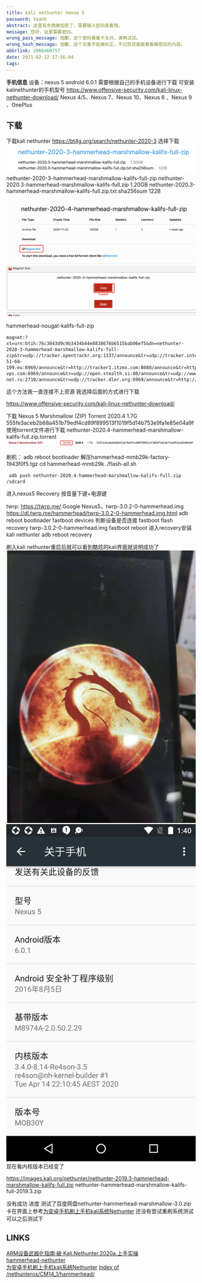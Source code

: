 ```yaml
---
title: kali nethunter nexus 5
password: teanb
abstract: 这里有东西被加密了，需要输入密码查看哦。
message: 您好，这里需要密码。
wrong_pass_message: 抱歉，这个密码看着不太对，请再试试。
wrong_hash_message: 抱歉，这个文章不能被纠正，不过您还是能看看解密后的内容。
abbrlink: 2066460757
date: 2021-02-22 17:56:04
tags:
---
```

**手机信息**
设备：nexus 5 
android 6.0.1
需要根据自己的手机设备进行下载
可安装kalinethunter的手机型号
https://www.offensive-security.com/kali-linux-nethunter-download/
Nexus 4/5、Nexus 7、Nexus 10、Nexus 6 、Nexus 9 、OnePlus 


## 下载

下载kali nethunter
https://bt4g.org/search/nethunter-2020-3
选择下载
![](https://raw.githubusercontent.com/tea9/image/master/blog_img/39/4.png)
nethunter-2020-3-hammerhead-marshmallow-kalifs-full-zip
nethunter-2020.3-hammerhead-marshmallow-kalifs-full.zip  1.20GB
nethunter-2020.3-hammerhead-marshmallow-kalifs-full.zip.txt.sha256sum  122B

![](https://raw.githubusercontent.com/tea9/image/master/blog_img/39/3.png)
![](https://raw.githubusercontent.com/tea9/image/master/blog_img/39/2.png)

hammerhead-nougat-kalifs-full-zip 

```
magnet:?xt=urn:btih:76c3043d9c9b3434b44e8838676b6515bab06ef5&dn=nethunter-2020-3-hammerhead-marshmallow-kalifs-full-zip&tr=udp://tracker.opentrackr.org:1337/announce&tr=udp://tracker.internetwarriors.net:1337/announce&tr=udp://exodus.desync.com:6969/announce&tr=udp://tracker.cyberia.is:6969/announce&tr=udp://explodie.org:6969/announce&tr=http://opentracker.i2p.rocks:6969/announce&tr=udp://47.ip-51-68-199.eu:6969/announce&tr=http://tracker1.itzmx.com:8080/announce&tr=http://open.acgnxtracker.com:80/announce&tr=udp://tracker.tiny-vps.com:6969/announce&tr=udp://open.stealth.si:80/announce&tr=udp://www.torrent.eu.org:451/announce&tr=udp://tracker.torrent.eu.org:451/announce&tr=udp://tracker.ds.is:6969/announce&tr=udp://retracker.lanta-net.ru:2710/announce&tr=udp://tracker.dler.org:6969/announce&tr=http://tracker4.itzmx.com:2710/announce&tr=udp://tracker.moeking.me:6969/announce&tr=udp://ipv4.tracker.harry.lu:80/announce&tr=udp://valakas.rollo.dnsabr.com:2710/announce&tr=http://tracker.bt4g.com:2095/announce
```
这个方法我一直连接不上资源
我选择后面的方式进行下载

https://www.offensive-security.com/kali-linux-nethunter-download/

下载
Nexus 5 Marshmallow (ZIP)	Torrent	2020.4	1.7G	555fe3aceb2b68a451b79edf4cd89f899513f1019f5d14b753e9fa1e85e04a9f
使用torrent文件进行下载
nethunter-2020.4-hammerhead-marshmallow-kalifs-full.zip.torrent
![](https://raw.githubusercontent.com/tea9/image/master/blog_img/39/1.png)

刷机：
adb reboot bootloader
解压hammerhead-mmb29k-factory-1943f0f5.tgz
cd hammerhead-mmb29k
./flash-all.sh

```
 adb push nethunter-2020.4-hammerhead-marshmallow-kalifs-full.zip /sdcard
```

进入nexus5 Recovery
按音量下键+电源键

twrp:
https://twrp.me/
Google Nexus5，twrp-3.0.2-0-hammerhead.img
https://dl.twrp.me/hammerhead/twrp-3.0.2-0-hammerhead.img.html
adb reboot bootloader
fastboot devices 判断设备是否连接
fastboot flash recovery twrp-3.0.2-0-hammerhead.img
fastboot reboot
进入recovery安装kali nethunter
adb reboot recovery

刷入kali nethunter重启后就可以看到酷炫的kali界面就说明成功了
![](https://raw.githubusercontent.com/tea9/image/master/blog_img/39/5.png)
![](https://raw.githubusercontent.com/tea9/image/master/blog_img/39/6.png)
现在看内核版本已经变了

https://images.kali.org/nethunter/nethunter-2019.3-hammerhead-marshmallow-kalifs-full.zip
nethunter-hammerhead-marshmallow-kalifs-full-2019.3.zip



没有成功 进度  测试了百度网盘nethunter-hammerhead-marshmallow-3.0.zip卡在界面上参考[为安卓手机刷上手机kali系统Nethunter](http://www.360doc.com/content/19/1023/23/56395733_868688367.shtml)
还没有尝试重刷系统测试 可以之后测试下


## LINKS
[ARM设备武器化指南·破·Kali.Nethunter.2020a.上手实操](https://www.anquanke.com/post/id/205455)  
[hammerhead-nethunter](https://7142857.com/2021/02/18/hammerhead-nethunter/#more)  
[为安卓手机刷上手机kali系统Nethunter](http://www.360doc.com/content/19/1023/23/56395733_868688367.shtml)
[Index of /nethunteros/CM14_1/hammerhead/](https://build.nethunter.com/nethunteros/CM14_1/hammerhead/)  